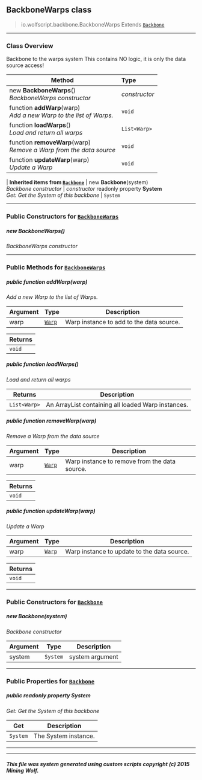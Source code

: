 ## BackboneWarps __class__

>io.wolfscript.backbone.BackboneWarps
>Extends [`Backbone`](Backbone.md)

---

### Class Overview

Backbone to the warps system This contains NO logic, it is only the data source access!

Method | Type   
--- | :--- 
new __BackboneWarps__() <br> _BackboneWarps constructor_ | _constructor_
 function __addWarp__(warp) <br> _Add a new Warp to the list of Warps._ | `void`
 function __loadWarps__() <br> _Load and return all warps_ | `List<Warp>`
 function __removeWarp__(warp) <br> _Remove a Warp from the data source_ | `void`
 function __updateWarp__(warp) <br> _Update a Warp_ | `void`
 |
__Inherited items from [`Backbone`](Backbone.md)__ |
new __Backbone__(system) <br> _Backbone constructor_ | _constructor_
 readonly property __System__ <br> _Get: Get the System of this backbone_ | `System`





---

### Public Constructors for [`BackboneWarps`](BackboneWarps.md)

##### <a id='backbonewarps'></a>new __BackboneWarps__() 

_BackboneWarps constructor_


---

### Public Methods for [`BackboneWarps`](BackboneWarps.md)

##### <a id='addwarp'></a>public  function __addWarp__(warp)

_Add a new Warp to the list of Warps._

Argument | Type | Description  
--- | --- | --- 
warp | [`Warp`](../warp/Warp.md) | Warp instance to add to the data source.

Returns | 
--- | 
`void` |


##### <a id='loadwarps'></a>public  function __loadWarps__()

_Load and return all warps_

Returns | Description
--- | --- 
`List<Warp>` | An ArrayList containing all loaded Warp instances.


##### <a id='removewarp'></a>public  function __removeWarp__(warp)

_Remove a Warp from the data source_

Argument | Type | Description  
--- | --- | --- 
warp | [`Warp`](../warp/Warp.md) | Warp instance to remove from the data source.

Returns | 
--- | 
`void` |


##### <a id='updatewarp'></a>public  function __updateWarp__(warp)

_Update a Warp_

Argument | Type | Description  
--- | --- | --- 
warp | [`Warp`](../warp/Warp.md) | Warp instance to update to the data source.

Returns | 
--- | 
`void` |


---
### Public Constructors for [`Backbone`](Backbone.md)

##### <a id='backbone'></a>new __Backbone__(system) 

_Backbone constructor_

Argument | Type | Description  
--- | --- | --- 
system | `System` | system argument

---

### Public Properties for [`Backbone`](Backbone.md)

##### <a id='system'></a>public  readonly property __System__

_Get: Get the System of this backbone_

Get | Description
--- | --- 
`System` | The System instance.



---


---


##### This file was system generated using custom scripts copyright (c) 2015 Mining Wolf.
	

